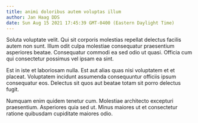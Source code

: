 ```yaml
---
title: animi doloribus autem voluptas illum
author: Jan Haag DDS
date: Sun Aug 15 2021 17:45:39 GMT-0400 (Eastern Daylight Time)
---
```

Soluta voluptate velit. Qui sit corporis molestias repellat delectus facilis autem non sunt. Illum odit culpa molestiae consequatur praesentium asperiores beatae. Consequatur commodi ea sed odio ut quasi. Officia cum qui consectetur possimus vel ipsam ea sint.

 Est in iste et laboriosam nulla. Est aut alias quas nisi voluptatem et et placeat. Voluptatem incidunt assumenda consequuntur officiis ipsum consequatur eos. Delectus sit quos aut beatae totam sit porro delectus fugit.

 Numquam enim quidem tenetur cum. Molestiae architecto excepturi praesentium. Asperiores quia sed ut. Minus maiores ut et consectetur ratione quibusdam cupiditate maiores odio.